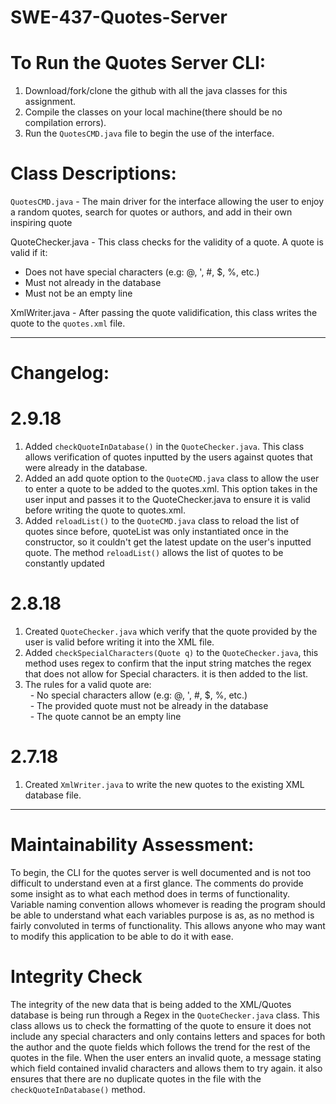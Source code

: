 # SWE-437-Quotes-Server


# To Run the Quotes Server CLI:
1. Download/fork/clone the github with all the java classes for this assignment.
2. Compile the classes on your local machine(there should be no compilation errors).
3. Run the <code>QuotesCMD.java</code> file to begin the use of the interface.


# Class Descriptions:
<code>QuotesCMD.java</code> - The main driver for the interface allowing the user to enjoy a random quotes, search for quotes or authors, and add in their own inspiring quote

QuoteChecker.java - This class checks for the validity of a quote. A quote is valid if it:</br >
* Does not have special characters (e.g: @, ', #, $, %, etc.)</br >
* Must not already in the database</br >
* Must not be an empty line</br >

XmlWriter.java - After passing the quote validification, this class writes the quote to the <code>quotes.xml</code> file.

******************************************************
# Changelog:
  
  # 2.9.18
  1. Added <code>checkQuoteInDatabase()</code> in the <code>QuoteChecker.java</code>. This class allows verification of quotes inputted by the users against quotes that were already in the database.
  2. Added an add quote option to the <code>QuoteCMD.java</code> class to allow the user to enter a quote to be added to the quotes.xml. This option takes in the user input and passes it to the QuoteChecker.java to ensure it is valid before writing the quote to quotes.xml.
  3. Added <code>reloadList()</code> to the <code>QuoteCMD.java</code> class to reload the list of quotes since before, quoteList was only instantiated once in the constructor, so it couldn't get the latest update on the user's inputted quote. The method <code>reloadList()</code> allows the list of quotes to be constantly updated

  # 2.8.18
  1. Created <code>QuoteChecker.java</code> which verify that the quote provided by the user is valid before writing it into the XML file.
  2. Added <code>checkSpecialCharacters(Quote q)</code> to the <code>QuoteChecker.java</code>, this method uses regex to confirm that the input string matches the regex that does not allow for Special characters. it is then added to the list.
  3. The rules for a valid quote are:</br >
&nbsp;&nbsp;- No special characters allow (e.g: @, ', #, $, %, etc.)</br >
&nbsp;&nbsp;- The provided quote must not be already in the database</br >
&nbsp;&nbsp;- The quote cannot be an empty line</br >

  # 2.7.18
  1. Created <code>XmlWriter.java</code> to write the new quotes to the existing XML database file.

*********************************************************************************************

# Maintainability Assessment: 

To begin, the CLI for the quotes server is well documented and is not too difficult to understand even at a first glance. The comments do provide some insight as to what each method does in terms of functionality. Variable naming convention allows whomever is reading the program should be able to understand what each variables purpose is as, as no method is fairly convoluted in terms of functionality. This allows anyone who may want to modify this application to be able to do it with ease.

# Integrity Check
The integrity of the new data that is being added to the XML/Quotes database is being run through a Regex in the <code>QuoteChecker.java</code> class. This class allows us to check the formatting of the quote to ensure it does not include any special characters and only contains letters and spaces for both the author and the quote fields which follows the trend for the rest of the quotes in the file. When the user enters an invalid quote, a message stating which field contained invalid characters and allows them to try again. it also ensures that there are no duplicate quotes in the file with the <code>checkQuoteInDatabase()</code> method.
